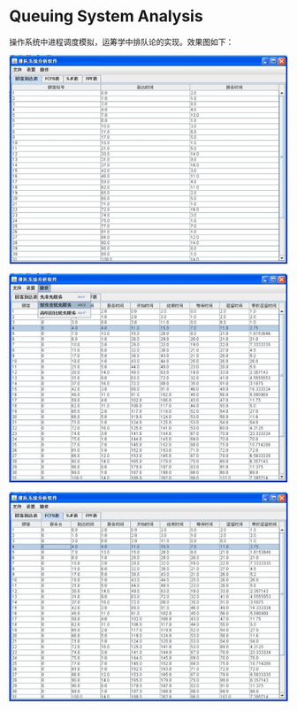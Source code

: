 Queuing System Analysis
===================

操作系统中进程调度模拟，运筹学中排队论的实现。效果图如下：

![image](screenshots/1.jpeg)

![image](screenshots/2.jpeg)

![image](screenshots/3.jpeg)
